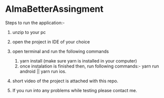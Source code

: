 # AlmaBetterAssingment

Steps to run the application:-

1. unzip to your pc
2. open the project in IDE of your choice
3. open terminal and run the following commands
    1) yarn install (make sure yarn is installed in your computer)
    2) once instalation is finished then, run following commands:- yarn run android || yarn run ios.
  
4. short video of the project is attached with this repo.
5. If you run into any problems while testing please contact me.
